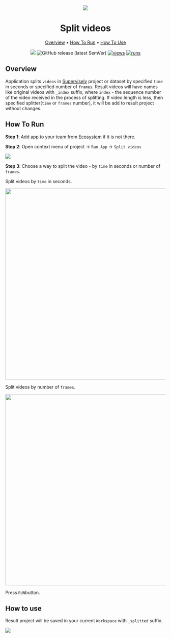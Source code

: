 

<div align="center" markdown>
<img src="https://i.imgur.com/vYGZLho.png"/>





# Split videos

<p align="center">
  <a href="#Overview">Overview</a> •
  <a href="#How-To-Run">How To Run</a> •
  <a href="#How-To-Use">How To Use</a>
</p>
  

[![](https://img.shields.io/badge/slack-chat-green.svg?logo=slack)](https://supervise.ly/slack)
![GitHub release (latest SemVer)](https://img.shields.io/github/v/release/supervisely-ecosystem/split_video)
[![views](https://app.supervise.ly/img/badges/views/supervisely-ecosystem/split-video)](https://supervise.ly)
[![runs](https://app.supervise.ly/img/badges/runs/supervisely-ecosystem/split-video)](https://supervise.ly)

</div>

## Overview

Application splits `videos` in [Supervisely](https://app.supervise.ly) project or dataset by specified `time` in seconds or specified number of `frames`. Result videos will have names like original videos with `_index` suffix, where `index`  - the sequence number of the video received in the process of splitting. If video length is less, then specified splitter(`time` or `frames` number), it will be add to result project without changes.



## How To Run 
**Step 1**: Add app to your team from [Ecosystem](https://ecosystem.supervise.ly/apps/split_video) if it is not there.

**Step 2**: Open context menu of project -> `Run App` -> `Split videos` 

<img src="https://i.imgur.com/CnlKoDX.png"/>

**Step 3**: Сhoose a way to split the video - by `time` in seconds or number of `frames`.

Split videos by `time` in seconds.

<img src="https://i.imgur.com/t6tCy2Z.png" width="600px"/>

Split videos by number of `frames`.

<img src="https://i.imgur.com/bgjbjhJ.png" width="600px"/>

Press `RUN`button.



## How to use

Result project will be saved in your current `Workspace` with `_splitted` suffix.

<img src="https://i.imgur.com/LhBStdT.png"/>